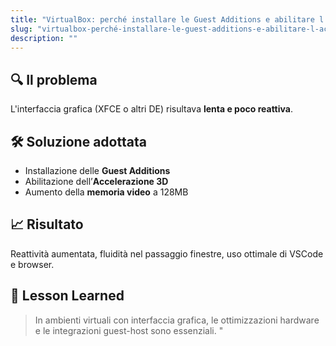 ```yaml
---
title: "VirtualBox: perché installare le Guest Additions e abilitare l'accelerazione 3D"
slug: "virtualbox-perché-installare-le-guest-additions-e-abilitare-l-accelerazione-3d"
description: ""
---
```


## 🔍 Il problema

L'interfaccia grafica (XFCE o altri DE) risultava **lenta e poco reattiva**.

## 🛠️ Soluzione adottata

- Installazione delle **Guest Additions**
- Abilitazione dell’**Accelerazione 3D**
- Aumento della **memoria video** a 128MB

## 📈 Risultato

Reattività aumentata, fluidità nel passaggio finestre, uso ottimale di VSCode e browser.

## 📌 Lesson Learned

> In ambienti virtuali con interfaccia grafica, le ottimizzazioni hardware e le integrazioni guest-host sono essenziali.  "
